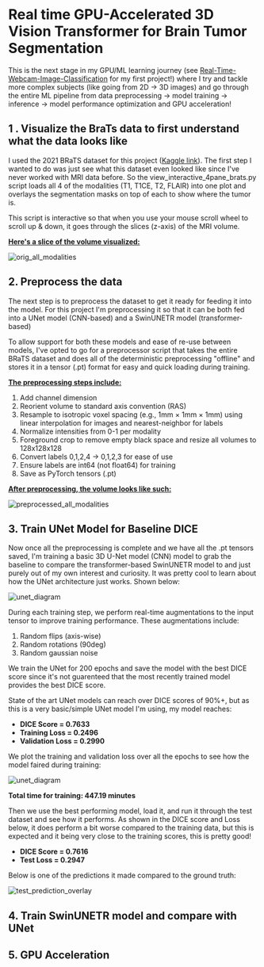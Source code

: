 # Real time GPU-Accelerated 3D Vision Transformer for Brain Tumor Segmentation
This is the next stage in my GPU/ML learning journey (see [Real-Time-Webcam-Image-Classification](https://github.com/EricJeong05/Real-Time-Webcam-Image-Classification) for my first project!) where I try and tackle more complex subjects (like going from 2D -> 3D images) and go through the entire ML pipeline from data preprocessing -> model training -> inference -> model performance optimization and GPU acceleration!  

## 1 . Visualize the BraTs data to first understand what the data looks like
I used the 2021 BRaTS dataset for this project ([Kaggle link](https://www.kaggle.com/datasets/dschettler8845/brats-2021-task1)). The first step I wanted to do was just see what this dataset even looked like since I've never worked with MRI data before. So the view_interactive_4pane_brats.py script loads all 4 of the modalities (T1, T1CE, T2, FLAIR) into one plot and overlays the segmentation masks on top of each to show where the tumor is. 

This script is interactive so that when you use your mouse scroll wheel to scroll up & down, it goes through the slices (z-axis) of the MRI volume.

**<ins>Here's a slice of the volume visualized:</ins>**

![orig_all_modalities](/images/orig_all_modalities.png)

## 2. Preprocess the data
The next step is to preprocess the dataset to get it ready for feeding it into the model. For this project I'm preprocessing it so that it can be both fed into a UNet model (CNN-based) and a SwinUNETR model (transformer-based)

To allow support for both these models and ease of re-use between models, I've opted to go for a preprocessor script that takes the entire BRaTS dataset and does all of the deterministic preprocessing "offline" and stores it in a tensor (.pt) format for easy and quick loading during training.

**<ins>The preprocessing steps include:</ins>**

1. Add channel dimension
2. Reorient volume to standard axis convention (RAS)
3. Resample to isotropic voxel spacing (e.g., 1mm × 1mm × 1mm) using linear interpolation for images and nearest-neighbor for labels
4. Normalize intensities from 0-1 per modality
5. Foreground crop to remove empty black space and resize all volumes to 128x128x128
6. Convert labels 0,1,2,4 → 0,1,2,3 for ease of use
7. Ensure labels are int64 (not float64) for training
8. Save as PyTorch tensors (.pt)

**<ins>After preprocessing, the volume looks like such:</ins>**

![preprocessed_all_modalities](/images/preprocessed_all_modalities.png)

## 3. Train UNet Model for Baseline DICE
Now once all the preprocessing is complete and we have all the .pt tensors saved, I'm training a basic 3D U-Net model (CNN) model to grab the baseline to compare the transformer-based SwinUNETR model to and just purely out of my own interest and curiosity. It was pretty cool to learn about how the UNet architecture just works. Shown below:

![unet_diagram](/images/UNet_diagram.png)

During each training step, we perform real-time augmentations to the input tensor to improve training performance. These augmentations include:

1. Random flips (axis-wise)
2. Random rotations (90deg)
3. Random gaussian noise

We train the UNet for 200 epochs and save the model with the best DICE score since it's not guarenteed that the most recently trained model provides the best DICE score. 

State of the art UNet models can reach over DICE scores of 90%+, but as this is a very basic/simple UNet model I'm using, my model reaches:

- **DICE Score = 0.7633**
- **Training Loss = 0.2496**
- **Validation Loss = 0.2990**

We plot the training and validation loss over all the epochs to see how the model faired during training:

![unet_diagram](/models/unet/results/images/training_plots.png)

**Total time for training: 447.19 minutes**

Then we use the best performing model, load it, and run it through the test dataset and see how it performs. As shown in the DICE score and Loss below, it does perform a bit worse compared to the training data, but this is expected and it being very close to the training scores, this is pretty good!

- **DICE Score = 0.7616**
- **Test Loss = 0.2947**

Below is one of the predictions it made compared to the ground truth:

![test_prediction_overlay](/models/unet/results/images/test_prediction_overlay.png)


## 4. Train SwinUNETR model and compare with UNet
## 5. GPU Acceleration

